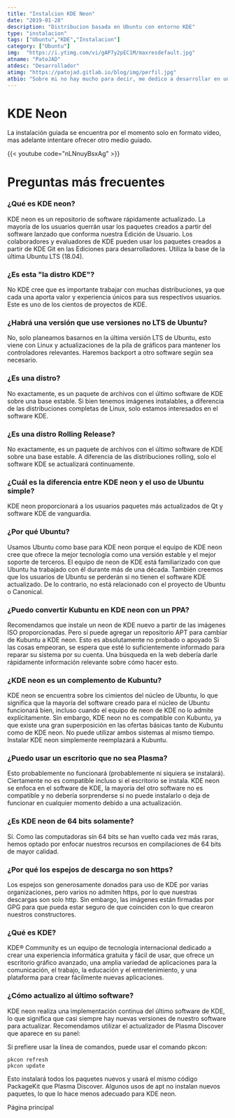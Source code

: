 ```yaml
---
title: "Instalcion KDE Neon"
date: "2019-01-28"
description: "Distribucion basada en Ubuntu con entorno KDE"
type: "instalacion"
tags: ["Ubuntu","KDE","Instalacion"]
category: ["Ubuntu"]
img:  "https://i.ytimg.com/vi/gAP7y2pEC1M/maxresdefault.jpg"
atname: "PatoJAD"
atdesc: "Desarrollador"
atimg: "https://patojad.gitlab.io/blog/img/perfil.jpg"
atbio: "Sobre mi no hay mucho para decir, me dedico a desarrollar en una empresa de telecomunicaciones, utilizo linux desde el 2012 y hace años que es mi sistema operativo main. Soy una persona que busca crecer profesionalmente sin dejar de divertirse y hacer lo que me gusta. Siempre digo que cuando un proyecto sale es importate agradecer, por lo cual les recomiendo a todos leer la seccion Agreadecimientos en la cual me tome un tiempito para poder agradecer a todos y cada uno de los que hicieron posible todo esto."
---
```


# KDE Neon

La instalación guiada se encuentra por el momento solo en formato vídeo, mas adelante intentare ofrecer otro medio guiado.

{{< youtube code="nLNnuyBsxAg" >}}

# Preguntas más frecuentes

### ¿Qué es KDE neon?
KDE neon es un repositorio de software rápidamente actualizado. La mayoría de los usuarios querrán usar los paquetes creados a partir del software lanzado que conforma nuestra Edición de Usuario. Los colaboradores y evaluadores de KDE pueden usar los paquetes creados a partir de KDE Git en las Ediciones para desarrolladores. Utiliza la base de la última Ubuntu LTS (18.04).

### ¿Es esta "la distro KDE"?
No KDE cree que es importante trabajar con muchas distribuciones, ya que cada una aporta valor y experiencia únicos para sus respectivos usuarios. Este es uno de los cientos de proyectos de KDE.

### ¿Habrá una versión que use versiones no LTS de Ubuntu?
No, solo planeamos basarnos en la última versión LTS de Ubuntu, esto viene con Linux y actualizaciones de la pila de gráficos para mantener los controladores relevantes. Haremos backport a otro software según sea necesario.

### ¿Es una distro?
No exactamente, es un paquete de archivos con el último software de KDE sobre una base estable. Si bien tenemos imágenes instalables, a diferencia de las distribuciones completas de Linux, solo estamos interesados en el software KDE.

### ¿Es una distro Rolling Release?
No exactamente, es un paquete de archivos con el último software de KDE sobre una base estable. A diferencia de las distribuciones rolling, solo el software KDE se actualizará continuamente.

### ¿Cuál es la diferencia entre KDE neon y el uso de Ubuntu simple?
KDE neon proporcionará a los usuarios paquetes más actualizados de Qt y software KDE de vanguardia.

### ¿Por qué Ubuntu?
Usamos Ubuntu como base para KDE neon porque el equipo de KDE neon cree que ofrece la mejor tecnología como una versión estable y el mejor soporte de terceros. El equipo de neon de KDE está familiarizado con que Ubuntu ha trabajado con él durante más de una década. También creemos que los usuarios de Ubuntu se perderán si no tienen el software KDE actualizado. De lo contrario, no está relacionado con el proyecto de Ubuntu o Canonical.

### ¿Puedo convertir Kubuntu en KDE neon con un PPA?
Recomendamos que instale un neon de KDE nuevo a partir de las imágenes ISO proporcionadas. Pero sí puede agregar un repositorio APT para cambiar de Kubuntu a KDE neon. Esto es absolutamente no probado o apoyado Si las cosas empeoran, se espera que esté lo suficientemente informado para reparar su sistema por su cuenta. Una búsqueda en la web debería darle rápidamente información relevante sobre cómo hacer esto.

### ¿KDE neon es un complemento de Kubuntu?
KDE neon se encuentra sobre los cimientos del núcleo de Ubuntu, lo que significa que la mayoría del software creado para el núcleo de Ubuntu funcionará bien, incluso cuando el equipo de neon de KDE no lo admite explícitamente. Sin embargo, KDE neon no es compatible con Kubuntu, ya que existe una gran superposición en las ofertas básicas tanto de Kubuntu como de KDE neon. No puede utilizar ambos sistemas al mismo tiempo. Instalar KDE neon simplemente reemplazará a Kubuntu.

### ¿Puedo usar un escritorio que no sea Plasma?
Esto probablemente no funcionará (probablemente ni siquiera se instalará). Ciertamente no es compatible incluso si el escritorio se instala. KDE neon se enfoca en el software de KDE, la mayoría del otro software no es compatible y no debería sorprenderse si no puede instalarlo o deja de funcionar en cualquier momento debido a una actualización.

### ¿Es KDE neon de 64 bits solamente?
Sí. Como las computadoras sin 64 bits se han vuelto cada vez más raras, hemos optado por enfocar nuestros recursos en compilaciones de 64 bits de mayor calidad.

### ¿Por qué los espejos de descarga no son https?
Los espejos son generosamente donados para uso de KDE por varias organizaciones, pero varios no admiten https, por lo que nuestras descargas son solo http. Sin embargo, las imágenes están firmadas por GPG para que pueda estar seguro de que coinciden con lo que crearon nuestros constructores.

### ¿Qué es KDE?
KDE® Community es un equipo de tecnología internacional dedicado a crear una experiencia informática gratuita y fácil de usar, que ofrece un escritorio gráfico avanzado, una amplia variedad de aplicaciones para la comunicación, el trabajo, la educación y el entretenimiento, y una plataforma para crear fácilmente nuevas aplicaciones.

### ¿Cómo actualizo al último software?
KDE neon realiza una implementación continua del último software de KDE, lo que significa que casi siempre hay nuevas versiones de nuestro software para actualizar. Recomendamos utilizar el actualizador de Plasma Discover que aparece en su panel:

Si prefiere usar la línea de comandos, puede usar el comando pkcon:

    pkcon refresh
    pkcon update

Esto instalará todos los paquetes nuevos y usará el mismo código PackageKit que Plasma Discover. Algunos usos de apt no instalan nuevos paquetes, lo que lo hace menos adecuado para KDE neon.

Página principal
